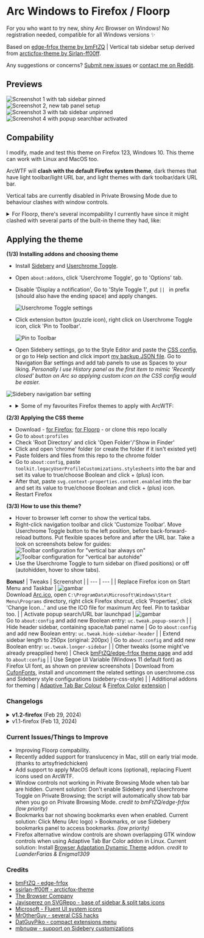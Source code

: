 # Arc Windows to Firefox / Floorp
For you who want to try new, shiny Arc Browser on Windows! No registration needed, compatible for all Windows versions ✨

Based on [edge-frfox theme by bmFtZQ](https://github.com/bmFtZQ/edge-frfox) | Vertical tab sidebar setup derived from [arcticfox-theme by Sirlan-ff00ff](https://github.com/sirlan-ff00ff/arcticfox-theme).

Any suggestions or concerns? [Submit new issues](https://github.com/KiKaraage/ArcWTF/issues/new/choose) or [contact me on Reddit](https://www.reddit.com/r/FirefoxCSS/comments/1acgx8c/arcftw_attempt_to_replicate_arc_browser_sleek/).

## Previews
![Screenshot 1 with tab sidebar pinned](https://github.com/KiKaraage/ArcWTF/assets/10529881/0f280fd2-2049-4ed2-8bf2-41e25f381f65)
![Screenshot 2, new tab panel setup](https://github.com/KiKaraage/ArcWTF/assets/10529881/d9288422-8a54-4493-b90b-56a6ebea4ed5)
![Screenshot 3 with tab sidebar unpinned](https://github.com/KiKaraage/ArcWTF/assets/10529881/aa3b66c2-1aee-46a0-8ad8-14e1320c6508)
![Screenshot 4 with popup searchbar activated](https://github.com/KiKaraage/ArcWTF/assets/10529881/3be1ab66-c9c6-44bc-a557-e26b2136b29d)

## Compability
I modify, made and test this theme on Firefox 123, Windows 10. This theme can work with Linux and MacOS too.

ArcWTF will **clash with the default Firefox system theme**, dark themes that have light toolbar/light URL bar, and light themes with dark toolbar/dark URL bar.

Vertical tabs are currently disabled in Private Browsing Mode due to behaviour clashes with window controls.

<details> 
  <summary>For Floorp, there's several incompability I currently have since it might clashed with several parts of the built-in theme they had, like:</summary>
  
* I haven't been able to modify URL font size
* Userchrome Toggle hasn't working yet, so the vertical tab sidebar is either a) autohidden but you can't toggle it to be in fixed position, or b) can be switched on to be shown/hidden, but it can't be automated.
* Advanced configurations from this theme in about:config doesn't worked, so the sidebar tab (either in Sidebery, TST or their default vertical tab) tend to mimic the window background instead of mimicking tab/toolbar background to blend with the toolbar and browser border. So far I can only fix this in Sidebery - you will have to grab toolbar's hex/RGB color and apply it to `--frame-bg` parameter, as shown in screenshots below.
* Hiding tabs bar, turning on browser border frame is applicable only through Floorp's settings instead of through the theme + about:config configurations.
* Otherwise, the theme are working quite well! Split view is available too, but since the devs haven't put the option in right-click context menu, you will have to use their default vertical tab to do it. Though it doesn't look as good as Sidebery.

| Condition | Screenshot |
| --- | --- |
| Original vertical tab bar + Split view | ![gambar](https://github.com/KiKaraage/ArcWTF/assets/10529881/1ca4cadb-146d-499d-9d1c-8d77e50183aa) |
| Original Sidebery (with CSS styling) | ![gambar](https://github.com/KiKaraage/ArcWTF/assets/10529881/8ce5ccc4-cb52-4f48-ac75-4e2c5d699074) |
| Sidebery (with CSS styling) after `--frame-bg` parameter modified, the panel blend better in Floorp | ![gambar](https://github.com/KiKaraage/ArcWTF/assets/10529881/ac47a984-d892-481f-97c2-9fb58407f8be) |

</details>

## Applying the theme
<b>(1/3) Installing addons and choosing theme</b>
* Install [Sidebery](https://github.com/mbnuqw/sidebery) and [Userchrome Toggle](https://addons.mozilla.org/id/firefox/addon/userchrome-toggle/).
* Open `about:addons`, click 'Userchrome Toggle', go to 'Options' tab.
* Disable 'Display a notification', Go to 'Style Toggle 1', put `|| ` in prefix (should also have the ending space) and apply changes.

  ![Userchrome Toggle settings](https://github.com/KiKaraage/ArcWTF/assets/10529881/dde05450-f53b-497f-8107-865289b3be84)
* Click extension button (puzzle icon), right click on Userchrome Toggle icon, click 'Pin to Toolbar'.

  ![Pin to Toolbar](https://github.com/KiKaraage/ArcWTF/assets/10529881/8a72dc0c-7f40-4d34-a3d3-ca9e8820b127)
* Open Sidebery settings, go to the Style Editor and paste the [CSS config](./sidebery-css-style), or go to Help section and click import [my backup JSON file](./sidebery.json). Go to Navigation Bar settings and add tab panels to use as Spaces to your liking. _Personally I use History panel as the first item to mimic 'Recently closed' button on Arc so applying custom icon on the CSS config would be easier._
  
![Sidebery navigation bar setting](https://github.com/KiKaraage/ArcWTF/assets/10529881/0471a443-8bff-46f3-9108-41ba6657b2a2)

* <details>
  <summary>Some of my favourites Firefox themes to apply with ArcWTF:</summary>
  
  * [Nord Polar](https://addons.mozilla.org/en-US/firefox/addon/nord-polar/), [Nord Dark](https://addons.mozilla.org/en-US/firefox/addon/nord-dark)
  * [Arc Dark Theme](https://addons.mozilla.org/en-US/firefox/addon/arc-dark-theme-we), [Arc Theme](https://addons.mozilla.org/en-US/firefox/addon/arc-theme-we)
  * [Activist - Soft](https://addons.mozilla.org/en-US/firefox/addon/activist-soft)
  * [Foto - Bold](https://addons.mozilla.org/en-US/firefox/addon/foto-bold)
  * [Plum Torte](https://addons.mozilla.org/en-US/firefox/addon/plum-torte)
  * [Dark Teal (chrome-like)](https://addons.mozilla.org/en-US/firefox/addon/dark-teal-chrome)
</details>
  
<b>(2/3) Applying the CSS theme</b>
  * Download - [for Firefox](https://github.com/KiKaraage/ArcWTF/archive/refs/heads/main.zip); [for Floorp](https://github.com/KiKaraage/ArcWTF/archive/refs/heads/floorp.zip)  - or clone this repo locally
  * Go to `about:profiles`
  * Check 'Root Directory' and click 'Open Folder'/'Show in Finder'
  * Click and open 'chrome' folder (or create the folder if it isn't existed yet)
  * Paste folders and files from this repo to the chrome folder
  * Go to `about:config`, paste `toolkit.legacyUserProfileCustomizations.stylesheets` into the bar and set its value to true/choose Boolean and click + (plus) icon.
  * After that, paste `svg.context-properties.content.enabled` into the bar and set its value to true/choose Boolean and click + (plus) icon.
  * Restart Firefox

 <b>(3/3) How to use this theme?</b>
 * Hover to browser left corner to show the vertical tabs.
 * Right-click navigation toolbar and click 'Customize Toolbar'. Move Userchrome Toggle button to the left position, before back-forward-reload buttons. Put flexible spaces before and after the URL bar. Take a look on screenshots below for guides:
 ![Toolbar configuration for "vertical bar always on"](https://github.com/KiKaraage/ArcWTF/assets/10529881/4928ae8e-55fb-42c3-8295-8748e6ae6a68)
 ![Toolbar configuration for "vertical bar autohide"](https://github.com/KiKaraage/ArcWTF/assets/10529881/40739e9f-0ee5-4165-8460-ec5cdf9e374a)
* Use the Userchrome Toggle to turn sidebar on (fixed positions) or off (autohidden, hover to show tabs).

<b>Bonus!</b> 
| Tweaks | Screenshot |
| --- | --- |
| Replace Firefox icon on Start Menu and Taskbar | ![gambar](https://github.com/KiKaraage/ArcWTF/assets/10529881/3f67829e-91b2-4496-a31c-0d6326478eb4) <br> Download [Arc.ico](https://github.com/KiKaraage/ArcWTF/blob/main/Arc.ico), open `C:\ProgramData\Microsoft\Windows\Start Menu\Programs` directory, right click Firefox shorcut, click 'Properties', click 'Change Icon...' and use the ICO file for maximum Arc feel. Pin to taskbar too. |
| Activate popup search/URL bar launchpad | ![gambar](https://github.com/KiKaraage/ArcWTF/assets/10529881/29bea83d-231a-45d2-8118-769885d87d88) <br> Go to `about:config` and add new Boolean entry: `uc.tweak.popup-search` |
| Hide header sidebar, containing space/tab panel name | Go to `about:config` and add new Boolean entry: `uc.tweak.hide-sidebar-header` |
| Extend sidebar length to 250px (original: 200px) | Go to `about:config` and add new Boolean entry: `uc.tweak.longer-sidebar` |
| Other tweaks (some might've already preapplied here) | Check [bmFtZQ/edge-frfox theme page](https://github.com/bmFtZQ/edge-frfox?tab=readme-ov-file#tweaks) and add to `about:config` |
| Use Segoe UI Variable (Windows 11 default font) as Firefox UI font, as shown on preview screenshots | Download from [CufonFonts](https://www.cufonfonts.com/font/segoe-ui-variable), install and uncomment the related settings on userchrome.css and Sidebery style configurations (sidebery-css-style) |
| Additional addons for theming  | [Adaptive Tab Bar Colour](https://addons.mozilla.org/id/firefox/addon/adaptive-tab-bar-colour/) & [Firefox Color](https://color.firefox.com) [extension](https://addons.mozilla.org/id/firefox/addon/firefox-color) |
 
### Changelogs

<details>
  <summary><b>v1.2-firefox</b> (Feb 29, 2024)</summary>

  * IMPORTANT: Fix missing window controls in FF123+ *credit to bmFtZQ/edge-frfox*
  * NEW: Option to make URL bar popped up like command bar in Arc. Add "uc.tweak.popup-search" in about:config! *credit to Naezr/ShyFox*
  * Improving inactive window behaviour - instead of lighter navbar color, opacity of navbar icons, URL bar and window controls would be decreased. *credit to MrOtherGuy*
  * Improving Sidebery look: Now icons for Sidebery settings, history, and new tab panels are replaced with Fluent icons as used in Arc on Windows
  * Improving Sidebery look: Inactive tab panels would be rendered on smaller size with monochrome colors (depend on theme) to mimic Arc.
  * Improving Sidebery look: New tab button now have similar design to Arc on Windows. It would still exist below all tabs tho, unlike in Arc where new tab button is located after pinned tabs, before regular tabs.
  * Improving Sidebery look: Fixing hidden panels popup layer, now it's correctly popped upwards. And remove dark overlay for all Sidebery popup. *partial credit to cherrynoize*
  * Improving Sidebery look: Fixing pinned tab, now active pinned tabs has light overlay to distinguished it from non-active pinned tabs.
  * Added rounded corners to the devtools. *credit to bmFtZQ/edge-frfox*
  * Added rounded corners to sidebar and sidebar header and fixing sidebar hover flickering. *credit to anoshione, and ishid4 for fixing it*
  * Now showed Space/tab panel name by enabling (and tidying) the sidebar header. *thanks to mbnuqw/Sidebery*
  * Changing unified extensions menu to grid layout.
  * Pre-applied Segoe UI Variable in Firefox UI and Sidebery - Uncomment the respective codes on userchrome.css and Sidebery style editor to activate it. 
</details>
<details> 
  <summary>v1.1-firefox (Feb 13, 2024)</summary>

  * Tab bar is now hidden by default.
  * Rounded corners are now implemented by default. (no about:config entry required)
  * Fix rounded corners issue on some websites, like Twitter/X. _credit to bmFtZQ/edge-frfox_
  * Fix PiP controls not showing. _credit to bmFtZQ/edge-frfox_
  * Fix window controls visibility when hiding the tab bar on Linux. _credit to bmFtZQ/edge-frfox_
  * Fix window controls visibility in fullscreen mode. _credit to bmFtZQ/edge-frfox_
  * Simplified find bar and navigation bar CSS codes.
  * Improved find bar look.
  * Improved in-browser notification look.
  * Adding option to extend sidebar size (from default 200px to 250px) easily: Go to about:config and enable uc.tweak.longer-sidebar (create new Boolean entry)
  * Moved Sidebery navigation bar to bottom. Now Sidebery fully worked like Arc Spaces! _credit to u/themacuser90_
  * Pinned tab width in Sidebery is now resized automatically depend on sidebar size and preferred pinned tabs columns. (I set 3 columns as default, you can customize it from Sidebery Styles Editor)
  * Changed unified extensions menu styling to horizontal-styled list like Microsoft Edge
</details>

### Current Issues/Things to Improve

* Improving Floorp compability.
* Recently added support for translucency in Mac, still on early trial mode. (thanks to artsyfriedchicken)
* Add support to apply MacOS default icons (optional), replacing Fluent icons used on ArcWTF.
* Window controls not working in Private Browsing Mode when tab bar are hidden. Current solution: Don't enable Sidebery and Userchrome Toggle on Private Browsing; the script will automatically show tab bar when you go on Private Browsing Mode. _credit to bmFtZQ/edge-frfox_ _(low priority)_
* Bookmarks bar not showing bookmarks even when enabled. Current solution: Click Menu (Arc logo) > Bookmarks, or use Sidebery bookmarks panel to access bookmarks. _(low priority)_
* Firefox alternative window controls are shown overlapping GTK window controls when using Adaptive Tab Bar Color addon in Linux. Current solution: Install [Browser Adaptation Dynamic Theme](https://github.com/linonetwo/browser-adaptation-dynamic-theme) addon. _credit to LuanderFarias & Enigma1309_

 
### Credits
 * [bmFtZQ - edge-frfox](https://github.com/bmFtZQ/edge-frfox)
 * [ssirlan-ff00ff - arcticfox-theme](https://github.com/sirlan-ff00ff/arcticfox-theme)
 * [The Browser Company](https://arc.net)
 * [Javisperez on SVGRepo - base of sidebar & split tabs icons](https://www.svgrepo.com/collection/toe-basic-line-interface-icons/)
 * [Microsoft - Fluent UI system icons]([https://github.com/aminomancer/uc.css.js/blob/master/uc-extensions.css](https://github.com/microsoft/fluentui-system-icons))
 * [MrOtherGuy - several CSS hacks](https://mrotherguy.github.io/firefox-csshacks/)
 * [DatGuyPiko - compact extensions menu](https://github.com/datguypiko/Firefox-Mod-Blur/tree/master/EXTRA%20MODS/Compact%20extensions%20menu)
 * [mbnuqw - support on Sidebery customizations](https://github.com/mbnuqw/sidebery/issues/1481)
